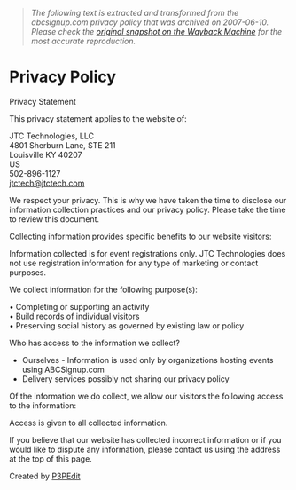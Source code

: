 > *The following text is extracted and transformed from the abcsignup.com privacy policy that was archived on 2007-06-10. Please check the [original snapshot on the Wayback Machine](https://web.archive.org/web/20070610100904id_/http%3A//www.abcsignup.com/home/policy.html) for the most accurate reproduction.*

# Privacy Policy

Privacy Statement

This privacy statement applies to the website of:

JTC Technologies, LLC   
4801 Sherburn Lane, STE 211   
Louisville KY 40207   
US   
502-896-1127   
[jtctech@jtctech.com](mailto:jtctech@jtctech.com)

We respect your privacy. This is why we have taken the time to disclose our information collection practices and our privacy policy. Please take the time to review this document. 

Collecting information provides specific benefits to our website visitors:

Information collected is for event registrations only. JTC Technologies does not use registration information for any type of marketing or contact purposes.

We collect information for the following purpose(s):

• Completing or supporting an activity   
• Build records of individual visitors   
• Preserving social history as governed by existing law or policy

Who has access to the information we collect?  


  * Ourselves - Information is used only by organizations hosting events using ABCSignup.com
  * Delivery services possibly not sharing our privacy policy



Of the information we do collect, we allow our visitors the following access to the information:

Access is given to all collected information. 

If you believe that our website has collected incorrect information or if you would like to dispute any information, please contact us using the address at the top of this page. 

Created by [P3PEdit](http://p3pedit.com/)
